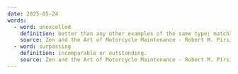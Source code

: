 ```yaml
---
date: 2025-05-24
words:
  - word: unexcelled
    definition: better than any other examples of the same type; matchless.
    source: Zen and the Art of Motorcycle Maintenance - Robert M. Pirsig
  - word: surpassing
    definition: incomparable or outstanding.
    source: Zen and the Art of Motorcycle Maintenance - Robert M. Pirsig
---
```

